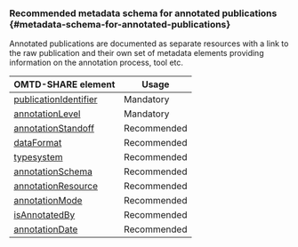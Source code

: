### Recommended metadata schema for annotated publications {#metadata-schema-for-annotated-publications}

Annotated publications are documented as separate resources with a link to the raw publication and their own set of metadata elements providing information on the annotation process, tool etc.


| OMTD-SHARE element | Usage |
| --- | --- |
| [publicationIdentifier](\publications_identifier.md) | Mandatory |
| [annotationLevel](\annotations_annotationLevel.md) | Mandatory |
| [annotationStandoff](\annotations_annotationStandoff.md) | Recommended |
| [dataFormat](\annotations_dataFormat.md) | Recommended |
| [typesystem](\annotations_typesystem.md) | Recommended |
| [annotationSchema](\annotations_annotationSchema.md) | Recommended |
| [annotationResource](\annotations_annotationResource.md) | Recommended |
| [annotationMode](\annotations_annotationMode.md) | Recommended |
| [isAnnotatedBy](\annotations_isAnnotatedBy.md) | Recommended |
| [annotationDate](\annotations_annotationDate.md) | Recommended |


